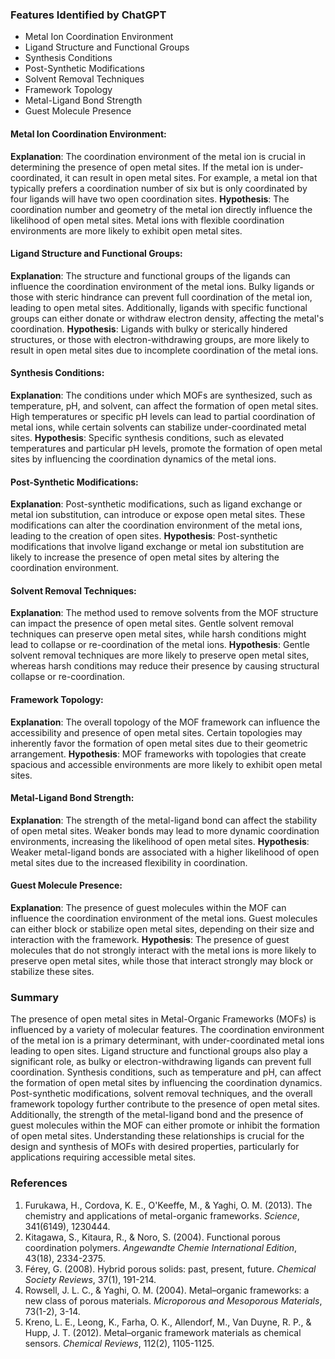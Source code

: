 ### Features Identified by ChatGPT
- Metal Ion Coordination Environment
- Ligand Structure and Functional Groups
- Synthesis Conditions
- Post-Synthetic Modifications
- Solvent Removal Techniques
- Framework Topology
- Metal-Ligand Bond Strength
- Guest Molecule Presence

#### Metal Ion Coordination Environment:
**Explanation**: The coordination environment of the metal ion is crucial in determining the presence of open metal sites. If the metal ion is under-coordinated, it can result in open metal sites. For example, a metal ion that typically prefers a coordination number of six but is only coordinated by four ligands will have two open coordination sites.
**Hypothesis**: The coordination number and geometry of the metal ion directly influence the likelihood of open metal sites. Metal ions with flexible coordination environments are more likely to exhibit open metal sites.

#### Ligand Structure and Functional Groups:
**Explanation**: The structure and functional groups of the ligands can influence the coordination environment of the metal ions. Bulky ligands or those with steric hindrance can prevent full coordination of the metal ion, leading to open metal sites. Additionally, ligands with specific functional groups can either donate or withdraw electron density, affecting the metal's coordination.
**Hypothesis**: Ligands with bulky or sterically hindered structures, or those with electron-withdrawing groups, are more likely to result in open metal sites due to incomplete coordination of the metal ions.

#### Synthesis Conditions:
**Explanation**: The conditions under which MOFs are synthesized, such as temperature, pH, and solvent, can affect the formation of open metal sites. High temperatures or specific pH levels can lead to partial coordination of metal ions, while certain solvents can stabilize under-coordinated metal sites.
**Hypothesis**: Specific synthesis conditions, such as elevated temperatures and particular pH levels, promote the formation of open metal sites by influencing the coordination dynamics of the metal ions.

#### Post-Synthetic Modifications:
**Explanation**: Post-synthetic modifications, such as ligand exchange or metal ion substitution, can introduce or expose open metal sites. These modifications can alter the coordination environment of the metal ions, leading to the creation of open sites.
**Hypothesis**: Post-synthetic modifications that involve ligand exchange or metal ion substitution are likely to increase the presence of open metal sites by altering the coordination environment.

#### Solvent Removal Techniques:
**Explanation**: The method used to remove solvents from the MOF structure can impact the presence of open metal sites. Gentle solvent removal techniques can preserve open metal sites, while harsh conditions might lead to collapse or re-coordination of the metal ions.
**Hypothesis**: Gentle solvent removal techniques are more likely to preserve open metal sites, whereas harsh conditions may reduce their presence by causing structural collapse or re-coordination.

#### Framework Topology:
**Explanation**: The overall topology of the MOF framework can influence the accessibility and presence of open metal sites. Certain topologies may inherently favor the formation of open metal sites due to their geometric arrangement.
**Hypothesis**: MOF frameworks with topologies that create spacious and accessible environments are more likely to exhibit open metal sites.

#### Metal-Ligand Bond Strength:
**Explanation**: The strength of the metal-ligand bond can affect the stability of open metal sites. Weaker bonds may lead to more dynamic coordination environments, increasing the likelihood of open metal sites.
**Hypothesis**: Weaker metal-ligand bonds are associated with a higher likelihood of open metal sites due to the increased flexibility in coordination.

#### Guest Molecule Presence:
**Explanation**: The presence of guest molecules within the MOF can influence the coordination environment of the metal ions. Guest molecules can either block or stabilize open metal sites, depending on their size and interaction with the framework.
**Hypothesis**: The presence of guest molecules that do not strongly interact with the metal ions is more likely to preserve open metal sites, while those that interact strongly may block or stabilize these sites.

### Summary
The presence of open metal sites in Metal-Organic Frameworks (MOFs) is influenced by a variety of molecular features. The coordination environment of the metal ion is a primary determinant, with under-coordinated metal ions leading to open sites. Ligand structure and functional groups also play a significant role, as bulky or electron-withdrawing ligands can prevent full coordination. Synthesis conditions, such as temperature and pH, can affect the formation of open metal sites by influencing the coordination dynamics. Post-synthetic modifications, solvent removal techniques, and the overall framework topology further contribute to the presence of open metal sites. Additionally, the strength of the metal-ligand bond and the presence of guest molecules within the MOF can either promote or inhibit the formation of open metal sites. Understanding these relationships is crucial for the design and synthesis of MOFs with desired properties, particularly for applications requiring accessible metal sites.

### References
1. Furukawa, H., Cordova, K. E., O'Keeffe, M., & Yaghi, O. M. (2013). The chemistry and applications of metal-organic frameworks. *Science*, 341(6149), 1230444.
2. Kitagawa, S., Kitaura, R., & Noro, S. (2004). Functional porous coordination polymers. *Angewandte Chemie International Edition*, 43(18), 2334-2375.
3. Férey, G. (2008). Hybrid porous solids: past, present, future. *Chemical Society Reviews*, 37(1), 191-214.
4. Rowsell, J. L. C., & Yaghi, O. M. (2004). Metal–organic frameworks: a new class of porous materials. *Microporous and Mesoporous Materials*, 73(1-2), 3-14.
5. Kreno, L. E., Leong, K., Farha, O. K., Allendorf, M., Van Duyne, R. P., & Hupp, J. T. (2012). Metal–organic framework materials as chemical sensors. *Chemical Reviews*, 112(2), 1105-1125.